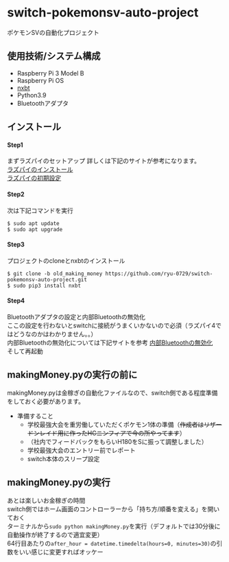 # switch-pokemonsv-auto-project
ポケモンSVの自動化プロジェクト

## 使用技術/システム構成
- Raspberry Pi 3 Model B
- Raspberry Pi OS
- [nxbt](https://github.com/Brikwerk/nxbt)
- Python3.9
- Bluetoothアダプタ

## インストール

#### Step1
まずラズパイのセットアップ
詳しくは下記のサイトが参考になります。  
[ラズパイのインストール](https://www.indoorcorgielec.com/resources/raspberry-pi/raspberry-pi-os%E3%81%AE%E3%82%A4%E3%83%B3%E3%82%B9%E3%83%88%E3%83%BC%E3%83%AB/)  
[ラズパイの初期設定](https://www.indoorcorgielec.com/resources/raspberry-pi/raspberry-pi-setup/)

#### Step2
次は下記コマンドを実行

```
$ sudo apt update
$ sudo apt upgrade
```

#### Step3
プロジェクトのcloneとnxbtのインストール

```
$ git clone -b old_making_money https://github.com/ryu-0729/switch-pokemonsv-auto-project.git
$ sudo pip3 install nxbt
```

#### Step4
Bluetoothアダプタの設定と内部Bluetoothの無効化  
ここの設定を行わないとswitchに接続がうまくいかないので必須（ラズパイ4ではどうなのかはわかりません。。）  
内部Bluetoothの無効化については下記サイトを参考
[内部Bluetoothの無効化](https://pcvogel.sarakura.net/2019/08/17/31966)  
そして再起動

## makingMoney.pyの実行の前に
makingMoney.pyは金稼ぎの自動化ファイルなので、switch側である程度準備をしておく必要があります。

- 準備すること
  - 学校最強大会を重労働していただくポケモン1体の準備（~~作成者はリザードンレイド用に作ったHCニンフィアで今の所やってます~~）
  - （社内でフィードバックをもらいH180をSに振って調整しました）
  - 学校最強大会のエントリー前でレポート
  - switch本体のスリープ設定

## makingMoney.pyの実行
あとは楽しいお金稼ぎの時間  
switch側ではホーム画面のコントローラーから「持ち方/順番を変える」を開いておく  
ターミナルから`sudo python makingMoney.py`を実行（デフォルトでは30分後に自動操作が終了するので適宜変更）  
64行目あたりの`after_hour = datetime.timedelta(hours=0, minutes=30)`の引数をいい感じに変更すればオッケー

